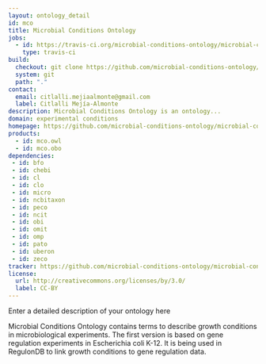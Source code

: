 ```yaml
---
layout: ontology_detail
id: mco
title: Microbial Conditions Ontology
jobs:
  - id: https://travis-ci.org/microbial-conditions-ontology/microbial-conditions-ontology
    type: travis-ci
build:
  checkout: git clone https://github.com/microbial-conditions-ontology/microbial-conditions-ontology.git
  system: git
  path: "."
contact:
  email: citlalli.mejiaalmonte@gmail.com
  label: Citlalli Mejía-Almonte
description: Microbial Conditions Ontology is an ontology...
domain: experimental conditions
homepage: https://github.com/microbial-conditions-ontology/microbial-conditions-ontology
products:
  - id: mco.owl
  - id: mco.obo
dependencies:
 - id: bfo
 - id: chebi
 - id: cl
 - id: clo
 - id: micro
 - id: ncbitaxon
 - id: peco
 - id: ncit
 - id: obi
 - id: omit
 - id: omp
 - id: pato
 - id: uberon
 - id: zeco
tracker: https://github.com/microbial-conditions-ontology/microbial-conditions-ontology/issues
license:
  url: http://creativecommons.org/licenses/by/3.0/
  label: CC-BY
---
```


Enter a detailed description of your ontology here

Microbial Conditions Ontology contains terms to describe growth conditions in microbiological experiments. The first version is based on gene regulation experiments in Escherichia coli K-12. It is being used in RegulonDB to link growth conditions to gene regulation data. 

